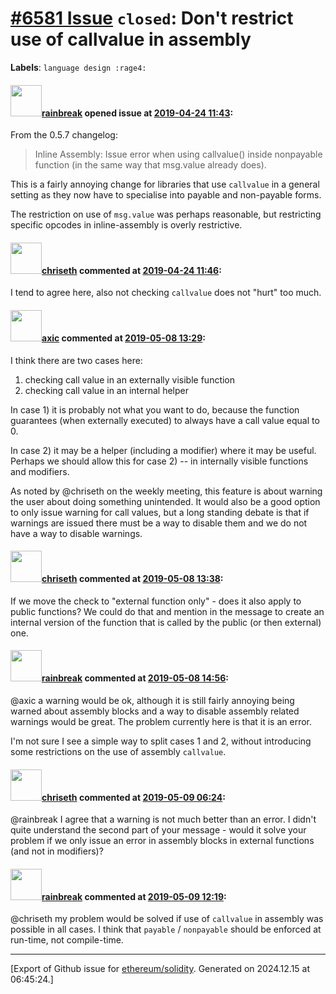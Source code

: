 # [\#6581 Issue](https://github.com/ethereum/solidity/issues/6581) `closed`: Don't restrict use of callvalue in assembly
**Labels**: `language design :rage4:`


#### <img src="https://avatars.githubusercontent.com/u/18486361?u=cac77d2dd2d35da2a23b747090a48cb801ca94ce&v=4" width="50">[rainbreak](https://github.com/rainbreak) opened issue at [2019-04-24 11:43](https://github.com/ethereum/solidity/issues/6581):

From the 0.5.7 changelog:

> Inline Assembly: Issue error when using callvalue() inside nonpayable function (in the same way that msg.value already does).

This is a fairly annoying change for libraries that use `callvalue` in a general setting as they now have to specialise into payable and non-payable forms.

The restriction on use of `msg.value` was perhaps reasonable, but restricting specific opcodes in inline-assembly is overly restrictive.

#### <img src="https://avatars.githubusercontent.com/u/9073706?v=4" width="50">[chriseth](https://github.com/chriseth) commented at [2019-04-24 11:46](https://github.com/ethereum/solidity/issues/6581#issuecomment-486188923):

I tend to agree here, also not checking `callvalue` does not "hurt" too much.

#### <img src="https://avatars.githubusercontent.com/u/20340?v=4" width="50">[axic](https://github.com/axic) commented at [2019-05-08 13:29](https://github.com/ethereum/solidity/issues/6581#issuecomment-490485908):

I think there are two cases here:
1) checking call value in an externally visible function
2) checking call value in an internal helper

In case 1) it is probably not what you want to do, because the function guarantees (when externally executed) to always have a call value equal to 0.

In case 2) it may be a helper (including a modifier) where it may be useful. Perhaps we should allow this for case 2) -- in internally visible functions and modifiers.

As noted by @chriseth on the weekly meeting, this feature is about warning the user about doing something unintended. It would also be a good option to only issue warning for call values, but a long standing debate is that if warnings are issued there must be a way to disable them and we do not have a way to disable warnings.

#### <img src="https://avatars.githubusercontent.com/u/9073706?v=4" width="50">[chriseth](https://github.com/chriseth) commented at [2019-05-08 13:38](https://github.com/ethereum/solidity/issues/6581#issuecomment-490488854):

If we move the check to "external function only" - does it also apply to public functions? We could do that and mention in the message to create an internal version of the function that is called by the public (or then external) one.

#### <img src="https://avatars.githubusercontent.com/u/18486361?u=cac77d2dd2d35da2a23b747090a48cb801ca94ce&v=4" width="50">[rainbreak](https://github.com/rainbreak) commented at [2019-05-08 14:56](https://github.com/ethereum/solidity/issues/6581#issuecomment-490520454):

@axic a warning would be ok, although it is still fairly annoying being warned about assembly blocks and a way to disable assembly related warnings would be great. The problem currently here is that it is an error.

I'm not sure I see a simple way to split cases 1 and 2, without introducing some restrictions on the use of assembly `callvalue`.

#### <img src="https://avatars.githubusercontent.com/u/9073706?v=4" width="50">[chriseth](https://github.com/chriseth) commented at [2019-05-09 06:24](https://github.com/ethereum/solidity/issues/6581#issuecomment-490760497):

@rainbreak I agree that a warning is not much better than an error. I didn't quite understand the second part of your message - would it solve your problem if we only issue an error in assembly blocks in external functions (and not in modifiers)?

#### <img src="https://avatars.githubusercontent.com/u/18486361?u=cac77d2dd2d35da2a23b747090a48cb801ca94ce&v=4" width="50">[rainbreak](https://github.com/rainbreak) commented at [2019-05-09 12:19](https://github.com/ethereum/solidity/issues/6581#issuecomment-490879807):

@chriseth my problem would be solved if use of `callvalue` in assembly was possible in all cases. I think that `payable` / `nonpayable` should be enforced at run-time, not compile-time.


-------------------------------------------------------------------------------



[Export of Github issue for [ethereum/solidity](https://github.com/ethereum/solidity). Generated on 2024.12.15 at 06:45:24.]

